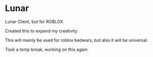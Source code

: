 # Lunar
Lunar Client, but for ROBLOX

Created this to expand my creativity

This will mainly be used for roblox bedwars, but also it will be universal.

Took a temp break, working on this again.
